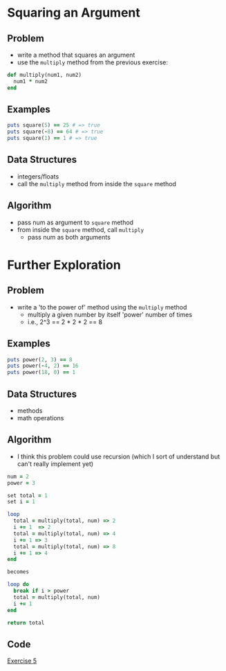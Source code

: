 # Squaring an Argument

## Problem

- write a method that squares an argument
- use the `multiply` method from the previous exercise:

```ruby
def multiply(num1, num2)
  num1 * num2
end
```

## Examples
```ruby
puts square(5) == 25 # => true
puts square(-8) == 64 # => true
puts square(1) == 1 # => true
```

## Data Structures

- integers/floats
- call the `multiply` method from inside the `square` method

## Algorithm

- pass num as argument to `square` method
- from inside the `square` method, call `multiply`
  - pass num as both arguments


# Further Exploration

## Problem

- write a 'to the power of' method using the `multiply` method
  - multiply a given number by itself 'power' number of times
  - i.e., 2^3 == 2 * 2 * 2 == 8

## Examples
```ruby
puts power(2, 3) == 8
puts power(-4, 2) == 16
puts power(18, 0) == 1
```

## Data Structures

- methods
- math operations

## Algorithm

- I think this problem could use recursion (which I sort of understand but can't really implement yet)
```ruby
num = 2
power = 3

set total = 1
set i = 1

loop 
  total = multiply(total, num) => 2
  i += 1  => 2
  total = multiply(total, num) => 4
  i += 1 => 3
  total = multiply(total, num) => 8
  i += 1 => 4
end

becomes

loop do
  break if i > power
  total = multiply(total, num)
  i += 1
end

return total
```


## Code
[Exercise 5](/exercise_5.rb)